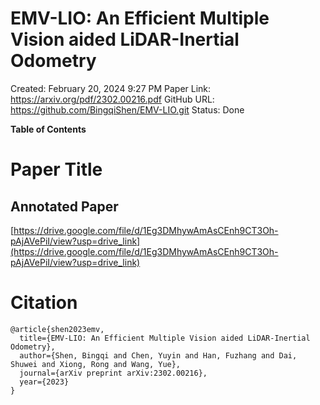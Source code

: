 # EMV-LIO: An Efficient Multiple Vision aided LiDAR-Inertial Odometry

Created: February 20, 2024 9:27 PM
Paper Link: https://arxiv.org/pdf/2302.00216.pdf
GitHub URL: https://github.com/BingqiShen/EMV-LIO.git
Status: Done

**Table of Contents**

# Paper Title

## Annotated Paper

[https://drive.google.com/file/d/1Eg3DMhywAmAsCEnh9CT3Oh-pAjAVePiI/view?usp=drive_link](https://drive.google.com/file/d/1Eg3DMhywAmAsCEnh9CT3Oh-pAjAVePiI/view?usp=drive_link)

# Citation

```
@article{shen2023emv,
  title={EMV-LIO: An Efficient Multiple Vision aided LiDAR-Inertial Odometry},
  author={Shen, Bingqi and Chen, Yuyin and Han, Fuzhang and Dai, Shuwei and Xiong, Rong and Wang, Yue},
  journal={arXiv preprint arXiv:2302.00216},
  year={2023}
}
```
